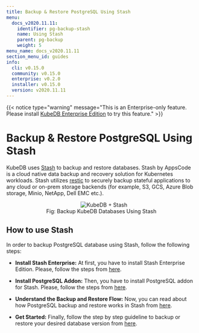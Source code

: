 ```yaml
---
title: Backup & Restore PostgreSQL Using Stash
menu:
  docs_v2020.11.11:
    identifier: pg-backup-stash
    name: Using Stash
    parent: pg-backup
    weight: 5
menu_name: docs_v2020.11.11
section_menu_id: guides
info:
  cli: v0.15.0
  community: v0.15.0
  enterprise: v0.2.0
  installer: v0.15.0
  version: v2020.11.11
---
```


{{< notice type="warning" message="This is an Enterprise-only feature. Please install [KubeDB Enterprise Edition](/docs/v2020.11.11/setup/install/enterprise) to try this feature." >}}

# Backup & Restore PostgreSQL Using Stash

KubeDB uses [Stash](https://stash.run) to backup and restore databases. Stash by AppsCode is a cloud native data backup and recovery solution for Kubernetes workloads. Stash utilizes [restic](https://github.com/restic/restic) to securely backup stateful applications to any cloud or on-prem storage backends (for example, S3, GCS, Azure Blob storage, Minio, NetApp, Dell EMC etc.).

<figure align="center">
  <img alt="KubeDB + Stash" src="/docs/v2020.11.11/images/kubedb_plus_stash.svg">
<figcaption align="center">Fig: Backup KubeDB Databases Using Stash</figcaption>
</figure>

## How to use Stash

In order to backup PostgreSQL database using Stash, follow the following steps:

- **Install Stash Enterprise:** At first, you have to install Stash Enterprise Edition. Please, follow the steps from [here](https://stash.run/docs/latest/setup/install/enterprise/).

- **Install PostgreSQL Addon:** Then, you have to install PostgreSQL addon for Stash. Please, follow the steps from [here](https://stash.run/docs/latest/addons//postgres/setup/install/).

- **Understand the Backup and Restore Flow:** Now, you can read about how PostgreSQL backup and restore works in Stash from [here](https://stash.run/docs/latest/addons//postgres/overview/).

- **Get Started:** Finally, follow the step by step guideline to backup or restore your desired database version from [here](https://stash.run/docs/latest/addons//postgres/).
